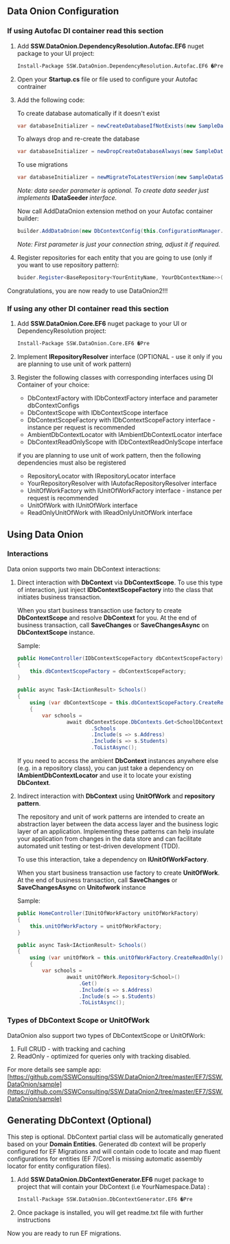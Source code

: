 ## Data Onion Configuration

### If using Autofac DI container read this section

1. Add **SSW.DataOnion.DependencyResolution.Autofac.EF6** nuget package to your UI project:
    
	```sh
    Install-Package SSW.DataOnion.DependencyResolution.Autofac.EF6 �Pre
    ```

2. Open your **Startup.cs** file or file used to configure your Autofac contrainer
3. Add the following code:

    To create database automatically if it doesn't exist

    ```cs
    var databaseInitializer = newCreateDatabaseIfNotExists(new SampleDataSeeder());
    ```

    To always drop and re-create the database

    ```cs
    var databaseInitializer = newDropCreateDatabaseAlways(new SampleDataSeeder());
    ```
    
	To use migrations
    
	```cs
    var databaseInitializer = newMigrateToLatestVersion(new SampleDataSeeder());
    ```
    _Note: data seeder parameter is optional. To create data seeder just implements_ **IDataSeeder** _interface._
    
    Now call AddDataOnion extension method on your Autofac container builder:
    
	```cs
    builder.AddDataOnion(new DbContextConfig(this.ConfigurationManager.ConnectionStrings["YourConnectionString"].ConnectionString, typeof(YourDbContextType), databaseInitializer));
    ```
    _Note: First parameter is just your connection string, adjust it if required._

4. Register repositories for each entity that you are going to use (only if you want to use repository pattern):
    
	```cs
    buider.Register<BaseRepository<YourEntityName, YourDbContextName>>().As<IRepository<YourEntityName>>();
    ```

Congratulations, you are now ready to use DataOnion2!!!

### If using any other DI container read this section

1. Add **SSW.DataOnion.Core.EF6** nuget package to your UI or DependencyResolution project:
    
	```sh
    Install-Package SSW.DataOnion.Core.EF6 �Pre
	```

2. Implement **IRepositoryResolver** interface (OPTIONAL - use it only if you are planning to use unit of work pattern)

3. Register the following classes with corresponding interfaces using DI Container of your choice:	

	* DbContextFactory with IDbContextFactory interface and parameter dbContextConfigs
	* DbContextScope with IDbContextScope interface
	* DbContextScopeFactory with IDbContextScopeFactory interface - instance per request is recommended
	* AmbientDbContextLocator with IAmbientDbContextLocator interface
	* DbContextReadOnlyScope with IDbContextReadOnlyScope interface
	
	if you are planning to use unit of work pattern, then the following dependencies must also be registered
	
	* RepositoryLocator with IRepositoryLocator interface
	* YourRepositoryResolver with IAutofacRepositoryResolver interface 
	* UnitOfWorkFactory with IUnitOfWorkFactory interface - instance per request is recommended
	* UnitOfWork with IUnitOfWork interface
	* ReadOnlyUnitOfWork with IReadOnlyUnitOfWork interface

## Using Data Onion

### Interactions

Data onion supports two main DbContext interactions:

1. Direct interaction with **DbContext** via **DbContextScope**. To use this type of interaction, just inject **IDbContextScopeFactory** into the class that initiates business transaction.

    When you start business transaction use factory to create **DbContextScope** and resolve **DbContext** for you. At the end of business transaction, call **SaveChanges** or **SaveChangesAsync** on **DbContextScope** instance.
    
    Sample:
    ```cs
    public HomeController(IDbContextScopeFactory dbContextScopeFactory)
    {
        this.dbContextScopeFactory = dbContextScopeFactory;
    }
    
    public async Task<IActionResult> Schools()
    {
        using (var dbContextScope = this.dbContextScopeFactory.CreateReadOnly())
        {
            var schools =
                    await dbContextScope.DbContexts.Get<SchoolDbContext>()
                            .Schools
                            .Include(s => s.Address)
                            .Include(s => s.Students)
                            .ToListAsync();
    ```
    If you need to access the ambient  **DbContext** instances anywhere else (e.g. in a repository class), you can just take a dependency on **IAmbientDbContextLocator** and use it to locate your existing **DbContext**.

2. Indirect interaction with **DbContext** using **UnitOfWork** and **repository pattern**. 

    The repository and unit of work patterns are intended to create an abstraction layer between the data access layer and the business logic layer of an application. Implementing these patterns can help insulate your application from changes in the data store and can facilitate automated unit testing or test-driven development (TDD).

    To use this interaction, take a dependency on **IUnitOfWorkFactory**.

    When you start business transaction use factory to create **UnitOfWork**. At the end of business transaction, call **SaveChanges** or **SaveChangesAsync** on **Unitofwork** instance

    Sample:
    ```cs
    public HomeController(IUnitOfWorkFactory unitOfWorkFactory)
    {
        this.unitOfWorkFactory = unitOfWorkFactory;
    }

    public async Task<IActionResult> Schools()
    {
        using (var unitOfWork = this.unitOfWorkFactory.CreateReadOnly())
        {
            var schools =
                    await unitOfWork.Repository<School>()
                        .Get()
                        .Include(s => s.Address)
                        .Include(s => s.Students)
                        .ToListAsync();
    ```

### Types of DbContext Scope or UnitOfWork

DataOnion also support two types of DbContextScope or UnitOfWork:

1. Full CRUD - with tracking and caching
2. ReadOnly - optimized for queries only with tracking disabled.

For more details see sample app: [https://github.com/SSWConsulting/SSW.DataOnion2/tree/master/EF7/SSW.DataOnion/sample](https://github.com/SSWConsulting/SSW.DataOnion2/tree/master/EF7/SSW.DataOnion/sample)


## Generating DbContext (Optional)

This step is optional. DbContext partial class will be automatically generated based on your **Domain Entities**. Generated db context will be properly configured for EF Migrations and will contain code to locate and map fluent configurations for entities (EF 7/Core1 is missing automatic assembly locator for entity configuration files).

1. Add **SSW.DataOnion.DbContextGenerator.EF6** nuget package to project that will contain your DbContext (i.e YourNamespace.Data) :

    ```sh
    Install-Package SSW.DataOnion.DbContextGenerator.EF6 �Pre
    ```
2. Once package is installed, you will get readme.txt file with further instructions

Now you are ready to run EF migrations.

